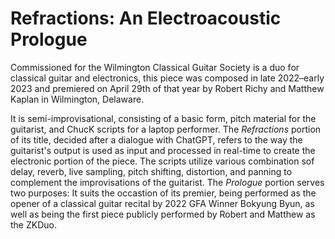 # Refractions: An Electroacoustic Prologue
Commissioned for the Wilmington Classical Guitar Society is a duo for classical guitar and
electronics, this piece was composed in late 2022&ndash;early 2023 and premiered on April 29th of 
that year by Robert Richy and Matthew Kaplan in Wilmington, Delaware.

It is semi-improvisational, consisting of a basic form, pitch material for the guitarist, and ChucK 
scripts for a laptop performer. The _Refractions_ portion of its title, decided after a dialogue 
with ChatGPT, refers to the way the guitarist's output is used as input and processed in real-time 
to create the electronic portion of the piece. The scripts utilize various combination sof delay, 
reverb, live sampling, pitch shifting, distortion, and panning to complement the improvisations of 
the guitarist. The _Prologue_ portion serves two purposes: It suits the occastion of its premier, 
being performed as the opener of a classical guitar recital by 2022 GFA Winner Bokyung Byun, as well
as being the first piece publicly performed by Robert and Matthew as the ZKDuo.

